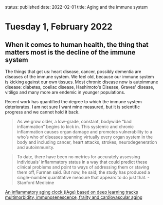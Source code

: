 status: published
date: 2022-02-01
title: Aging and the immune system

# Tuesday  1, February 2022

## When it comes to human health, the thing that matters most is the decline of the immune system

The things that get us: heart disease, cancer, possibly dementia are diseases of the immune system.
We feel old, because our immune system is kicking against our own tissues.
Most chronic disease now is autoimmune disease: diabetes, coeliac disease, Hashimoto's Disease, Graves' disease, vitiligo and many more are endemic in younger populations. 

Recent work has quantified the degree to which the immune system deteriorates. I am not sure I want mine measured, but it 
is scientific progress and we cannot hold it back.  

> As we grow older, a low-grade, constant, bodywide “bad inflammation” begins to kick in. This systemic and chronic inflammation causes organ damage and promotes vulnerability to a who’s who of diseases spanning virtually every organ system in the body and including cancer, heart attacks, strokes, neurodegeneration and autoimmunity.

> To date, there have been no metrics for accurately assessing individuals’ inflammatory status in a way that could predict these clinical problems and point to ways of addressing them or staving them off, Furman said. But now, he said, the study has produced a single-number quantitative measure that appears to do just that. -Stanford Medicine

[An inflammatory aging clock (iAge) based on deep learning tracks multimorbidity, immunosenescence, frailty and cardiovascular aging](https://www.nature.com/articles/s43587-021-00082-y)